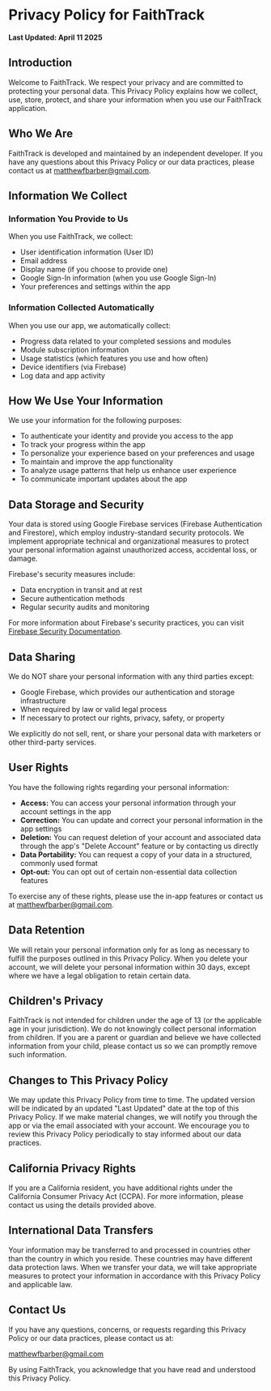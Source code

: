 # Privacy Policy for FaithTrack

**Last Updated: April 11 2025**

## Introduction

Welcome to FaithTrack. We respect your privacy and are committed to protecting your personal data. This Privacy Policy explains how we collect, use, store, protect, and share your information when you use our FaithTrack application.

## Who We Are

FaithTrack is developed and maintained by an independent developer. If you have any questions about this Privacy Policy or our data practices, please contact us at matthewfbarber@gmail.com.

## Information We Collect

### Information You Provide to Us

When you use FaithTrack, we collect:
- User identification information (User ID)
- Email address
- Display name (if you choose to provide one)
- Google Sign-In information (when you use Google Sign-In)
- Your preferences and settings within the app

### Information Collected Automatically

When you use our app, we automatically collect:
- Progress data related to your completed sessions and modules
- Module subscription information
- Usage statistics (which features you use and how often)
- Device identifiers (via Firebase)
- Log data and app activity

## How We Use Your Information

We use your information for the following purposes:
- To authenticate your identity and provide you access to the app
- To track your progress within the app
- To personalize your experience based on your preferences and usage
- To maintain and improve the app functionality
- To analyze usage patterns that help us enhance user experience
- To communicate important updates about the app

## Data Storage and Security

Your data is stored using Google Firebase services (Firebase Authentication and Firestore), which employ industry-standard security protocols. We implement appropriate technical and organizational measures to protect your personal information against unauthorized access, accidental loss, or damage.

Firebase's security measures include:
- Data encryption in transit and at rest
- Secure authentication methods
- Regular security audits and monitoring

For more information about Firebase's security practices, you can visit [Firebase Security Documentation](https://firebase.google.com/support/privacy).

## Data Sharing

We do NOT share your personal information with any third parties except:
- Google Firebase, which provides our authentication and storage infrastructure
- When required by law or valid legal process
- If necessary to protect our rights, privacy, safety, or property

We explicitly do not sell, rent, or share your personal data with marketers or other third-party services.

## User Rights

You have the following rights regarding your personal information:
- **Access:** You can access your personal information through your account settings in the app
- **Correction:** You can update and correct your personal information in the app settings
- **Deletion:** You can request deletion of your account and associated data through the app's "Delete Account" feature or by contacting us directly
- **Data Portability:** You can request a copy of your data in a structured, commonly used format
- **Opt-out:** You can opt out of certain non-essential data collection features

To exercise any of these rights, please use the in-app features or contact us at matthewfbarber@gmail.com.

## Data Retention

We will retain your personal information only for as long as necessary to fulfill the purposes outlined in this Privacy Policy. When you delete your account, we will delete your personal information within 30 days, except where we have a legal obligation to retain certain data.

## Children's Privacy

FaithTrack is not intended for children under the age of 13 (or the applicable age in your jurisdiction). We do not knowingly collect personal information from children. If you are a parent or guardian and believe we have collected information from your child, please contact us so we can promptly remove such information.

## Changes to This Privacy Policy

We may update this Privacy Policy from time to time. The updated version will be indicated by an updated "Last Updated" date at the top of this Privacy Policy. If we make material changes, we will notify you through the app or via the email associated with your account. We encourage you to review this Privacy Policy periodically to stay informed about our data practices.

## California Privacy Rights

If you are a California resident, you have additional rights under the California Consumer Privacy Act (CCPA). For more information, please contact us using the details provided above.

## International Data Transfers

Your information may be transferred to and processed in countries other than the country in which you reside. These countries may have different data protection laws. When we transfer your data, we will take appropriate measures to protect your information in accordance with this Privacy Policy and applicable law.

## Contact Us

If you have any questions, concerns, or requests regarding this Privacy Policy or our data practices, please contact us at:

matthewfbarber@gmail.com

By using FaithTrack, you acknowledge that you have read and understood this Privacy Policy.
